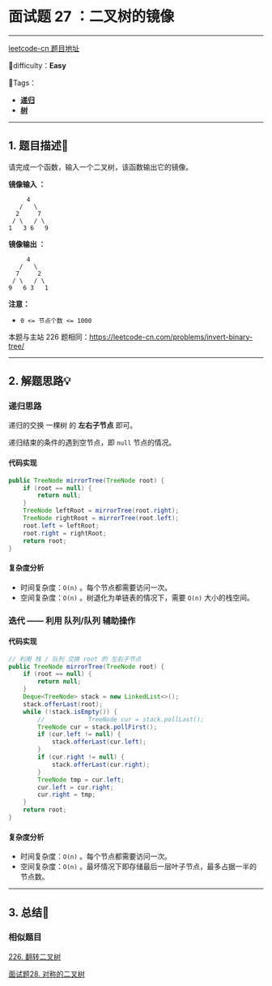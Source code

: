 # 面试题 27 ：二叉树的镜像

---

[leetcode-cn 题目地址](https://leetcode-cn.com/problems/er-cha-shu-de-jing-xiang-lcof/)

📗difficulty：**Easy**	

🎯Tags：

+ **[递归](https://leetcode-cn.com/tag/recursion/)**
+ **[树](https://leetcode-cn.com/tag/tree/)**
---

## 1. 题目描述📃

请完成一个函数，输入一个二叉树，该函数输出它的镜像。



**镜像输入 ：**

```
     4
   /   \
  2     7
 / \   / \
1   3 6   9
```



**镜像输出 ：**

```
     4
   /   \
  7     2
 / \   / \
9   6 3   1
```



**注意：**

+ `0 <= 节点个数 <= 1000`



本题与主站 226 题相同：https://leetcode-cn.com/problems/invert-binary-tree/

---

## 2. 解题思路💡

### 递归思路

递归的交换 一棵树 的 **左右子节点** 即可。

递归结束的条件的遇到空节点，即 `null` 节点的情况。



#### 代码实现

```java
public TreeNode mirrorTree(TreeNode root) {
    if (root == null) {
        return null;
    }
    TreeNode leftRoot = mirrorTree(root.right);
    TreeNode rightRoot = mirrorTree(root.left);
    root.left = leftRoot;
    root.right = rightRoot;
    return root;
}
```



#### 复杂度分析

+ 时间复杂度：`O(n)` 。每个节点都需要访问一次。
+ 空间复杂度：`O(n)` 。树退化为单链表的情况下，需要 `O(n)` 大小的栈空间。



### 迭代 —— 利用 队列/队列 辅助操作



#### 代码实现

```java
// 利用 栈 / 队列 交换 root 的 左右子节点
public TreeNode mirrorTree(TreeNode root) {
    if (root == null) {
        return null;
    }
    Deque<TreeNode> stack = new LinkedList<>();
    stack.offerLast(root);
    while (!stack.isEmpty()) {
        //            TreeNode cur = stack.pollLast();
        TreeNode cur = stack.pollFirst();
        if (cur.left != null) {
            stack.offerLast(cur.left);
        }
        if (cur.right != null) {
            stack.offerLast(cur.right);
        }
        TreeNode tmp = cur.left;
        cur.left = cur.right;
        cur.right = tmp;
    }
    return root;
}
```



#### 复杂度分析

+ 时间复杂度：`O(n)` 。每个节点都需要访问一次。
+ 空间复杂度：`O(n)` 。最坏情况下即存储最后一层叶子节点，最多占据一半的节点数。



---

## 3. 总结🎯

### 相似题目

[226. 翻转二叉树](https://leetcode-cn.com/problems/invert-binary-tree/)

[面试题28. 对称的二叉树](https://leetcode-cn.com/problems/dui-cheng-de-er-cha-shu-lcof/)

